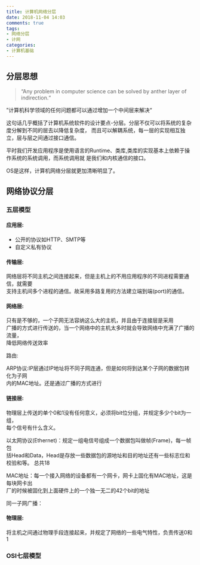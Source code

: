 ```yaml
---
title: 计算机网络分层
date: 2018-11-04 14:03
comments: true
tags:
- 网络分层
- 计网
categories:
- 计算机基础
---
```


## 分层思想  

> “Any problem  in computer science can be solved by anther layer of indirection.“

”计算机科学领域的任何问题都可以通过增加一个中间层来解决“  

这句话几乎概括了计算机系统软件的设计要点-分层。分层不仅可以将系统的复杂度分解到不同的层去以降低复杂度，
而且可以解耦系统，每一层的实现相互独立，层与层之间通过接口通信。

平时我们开发应用程序是使用语言的Runtime、类库,类库的实现基本上依赖于操作系统的系统调用，而系统调用就
是我们和内核通信的接口。

OS是这样，计算机网络分层就更加清晰明显了。

## 网络协议分层

### 五层模型

#### 应用层: 
* 公开的协议如HTTP、SMTP等
* 自定义私有协议  

#### 传输层:  

网络层将不同主机之间连接起来，但是主机上的不用应用程序的不同进程需要通信，就需要  
支持主机间多个进程的通信。故采用多路复用的方法建立端到端(port)的通信。  

#### 网络层:
 
只有是不够的，一个子网无法容纳这么大的主机，并且由于连接层是采用  
广播的方式进行传送的，当一个网络中的主机太多时就会导致网络中充满了广播的流量，  
降低网络传送效率  

路由:  

ARP协议:IP层通过IP地址将不同子网连通，但是如何将到达某个子网的数据包转化为子网  
内的MAC地址。还是通过广播的方式进行  

#### 链接层:

物理层上传送的单个0和1没有任何意义，必须将bit位分组，并规定多少个bit为一组，  
每个信号有什么含义。

以太网协议(Ethernet)：规定一组电信号组成一个数据包叫做帧(Frame)，每一帧包  
括Head和Data，Head是存放一些数据包的源地址和目的地址还有一些标志位和校验和等。
总共18

MAC地址：每一个接入网络的设备都有一个网卡，网卡上固化有MAC地址，这是每块网卡出  
厂的时候被固化到上面硬件上的一个独一无二的42个bit的地址

同一子网广播：

#### 物理层:

将主机之间通过物理手段连接起来，并规定了网络的一些电气特性，负责传送0和1

### OSI七层模型

